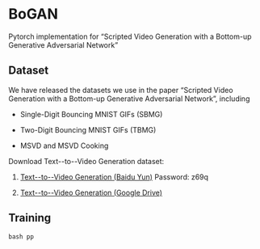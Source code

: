 # BoGAN
Pytorch implementation for “Scripted Video Generation with a Bottom-up Generative Adversarial Network”

## Dataset

We have released the datasets we use in the paper “Scripted Video Generation with a Bottom-up Generative Adversarial Network”, including 

- Single-Digit Bouncing MNIST GIFs (SBMG)

- Two-Digit Bouncing MNIST GIFs (TBMG)

- MSVD and MSVD Cooking

Download Text--to--Video Generation dataset:

1. [Text--to--Video Generation (Baidu Yun)](https://pan.baidu.com/s/1DfiPH5R1i4KDs7htWKaAmg) Password: z69q

2. [Text--to--Video Generation (Google Drive)](https://drive.google.com/drive/folders/1ozFofJ_qEjQ-O9BvOaBj2bDF-oAbvH2n?usp=sharing)

## Training

```
bash pp
```
